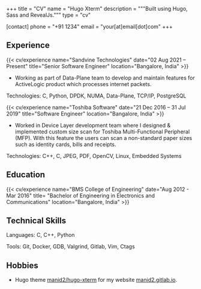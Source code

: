 +++
title = "CV"
name = "Hugo Xterm"
description = """Built using Hugo, Sass and RevealJs."""
type = "cv"

[contact]
  phone = "+91 1234"
  email = "your[at]email[dot]com"
+++

Experience
----------

{{< cv/experience
    name="Sandvine Technologies"
    date="02 Aug 2021 – Present"
    title="Senior Software Engineer"
    location="Bangalore, India" >}}

* Working as part of Data-Plane team to develop and maintain features for
  ActiveLogic product which processes internet packets.

Technologies: C, Python, DPDK, NUMA, Data-Plane, TCP/IP, PostgreSQL

{{< cv/experience
    name="Toshiba Software"
    date="21 Dec 2016 – 31 Jul 2019"
    title="Software Engineer"
    location="Bangalore, India" >}}

* Worked in Device Layer development team where I designed & implemented
  custom size scan for Toshiba Multi-Functional Peripheral (MFP). With this
  feature the users can scan a non-standard paper sizes such as identity
  cards, bills and receipts.

Technologies: C++, C, JPEG, PDF, OpenCV, Linux, Embedded Systems

Education
---------

{{< cv/experience
    name="BMS College of Engineering"
    date="Aug 2012 - Mar 2016"
    title=
      "Bachelor of Engineering in Electronics and Communications"
    location="Bangalore, India" >}}

Technical Skills
----------------

Languages: C, C++, Python

Tools: Git, Docker, GDB, Valgrind, Gitlab, Vim, Ctags

Hobbies
-------

* Hugo theme [manid2/hugo-xterm][1] for my website [manid2.gitlab.io][2].

[1]: https://manid2.github.io/hugo-xterm/
[2]: https://manid2.gitlab.io/
